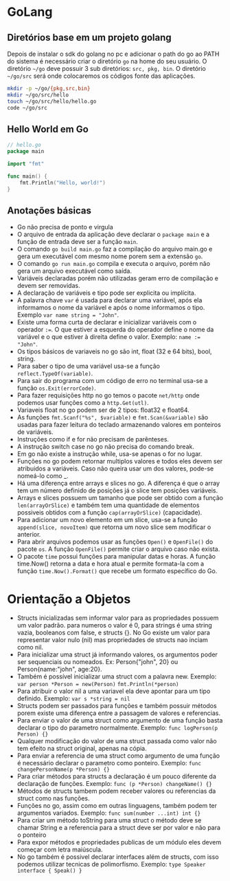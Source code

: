 # GoLang

## Diretórios base em um projeto golang

Depois de instalar o sdk do golang no pc e adicionar o path do go ao PATH do sistema é necessário criar o diretório `go` na home do seu usuário.
O diretório `~/go` deve possuir 3 sub diretórios: `src, pkg, bin`.
O diretório `~/go/src` será onde colocaremos os códigos fonte das aplicações.


```sh
mkdir -p ~/go/{pkg,src,bin}
mkdir ~/go/src/hello
touch ~/go/src/hello/hello.go
code ~/go/src
```

## Hello World em Go

```go
// hello.go
package main

import "fmt"

func main() {
	fmt.Println("Hello, world!")
}
```

## Anotações básicas

- Go não precisa de ponto e virgula
- O arquivo de entrada da aplicação deve declarar o `package main` e a função de entrada deve ser a função `main`.
- O comando `go build main.go` faz a compilação do arquivo main.go e gera um executável com mesmo nome porem sem a extensão `go`.
- O comando `go run main.go` compila e executa o arquivo, porém não gera um arquivo executável como saída.
- Variáveis declaradas porém não utilizadas geram erro de compilação e devem ser removidas.
- A declaração de variáveis e tipo pode ser explicita ou implícita.
- A palavra chave `var` é usada para declarar uma variável, após ela informamos o nome da variável e após o nome informamos o tipo. Exemplo `var name string = "John"`.
- Existe uma forma curta de declarar e inicializar variáveis com o operador `:=`. O que estiver a esquerda do operador define o nome da variável e o que estiver à direita define o valor. Exemplo: `name := "John"`.
- Os tipos básicos de variaveis no go são int, float (32 e 64 bits), bool, string.
- Para saber o tipo de uma variável usa-se a função `reflect.TypeOf(variable)`.
- Para sair do programa com um código de erro no terminal usa-se a função `os.Exit(errorCode)`.
- Para fazer requisições http no go temos o pacote `net/http` onde podemos usar funções como a `http.Get(utl)`. 
- Variaveis float no go podem ser de 2 tipos: float32 e float64.
- As funções `fmt.Scanf("%s", $variable)` e `fmt.Scan(&variable)` são usadas para fazer leitura do teclado armazenando valores em ponteiros de variáveis.
- Instruções como if e for não precisam de parênteses.
- A instrução switch case no go não precisa do comando break.
- Em go não existe a instrução while, usa-se apenas o for no lugar.
- Funções no go podem retornar multiplos valores e todos eles devem ser atribuidos a variáveis. Caso não queira usar um dos valores, pode-se nomeá-lo como _.
- Há uma diferença entre arrays e slices no go. A diferença é que o array tem um número definido de posições já o slice tem posições variáveis.
- Arrays e slices possuem um tamanho que pode ser obtido com a função `len(arrayOrSlice)` e também tem uma quantidade de elementos possiveis obtidos com a função `cap(arrayOrSlice)` (capacidade).
- Para adicionar um novo elemento em um slice, usa-se a função `append(slice, novoItem)` que retorna um novo slice sem modificar o anterior.
- Para abrir arquivos podemos usar as funções `Open()` e `OpenFile()` do pacote `os`. A função `OpenFile()` permite criar o arquivo caso não exista.
- O pacote `time` possui funções para manipular datas e horas. A função time.Now() retorna a data e hora atual e permite formata-la com a função `time.Now().Format()` que recebe um formato específico do Go.

# Orientação a Objetos

- Structs inicializadas sem informar valor para as propriedades possuem um valor padrão. para numeros o valor é 0, para strings é uma string vazia, booleanos com false, e structs {}. No Go existe um valor para representar valor nulo (nil) mas propriedades de structs nao inciam como nil.
- Para inicializar uma struct já informando valores, os argumentos poder ser sequenciais ou nomeados. Ex: Person{"john", 20} ou Person{name:"john", age:20}.
- Também é possível inicializar uma struct com a palavra new. Exemplo: `var person *Person = new(Person)` `fmt.Println(*person)`
- Para atribuir o valor nil a uma variavel ela deve apontar para um tipo definido. Exemplo: `var s *string = nil`
- Structs podem ser passados para funções e também possuir métodos porem existe uma diferença entre a passagem de valores e referencias.
- Para enviar o valor de uma struct como argumento de uma função basta declarar o tipo do parametro normalmente. Exemplo: `func logPerson(p Person) {}`
- Qualquer modificação do valor de uma struct passada como valor não tem efeito na struct original, apenas na cópia.
- Para enviar a referencia de uma struct como argumento de uma função é necessário declarar o parametro como ponteiro. Exemplo: `func changePersonName(p *Person) {}`
- Para criar métodos para structs a declaração é um pouco diferente da declaração de funções. Exemplo: `func (p *Person) changeName() {}`
- Métodos de structs tambem podem receber valores ou referencias da struct como nas funções.
- Funções no go, assim como em outras linguagens, também podem ter argumentos variados. Exemplo: `func sum(number ...int) int {}`
- Para criar um método toString para uma struct o método deve se chamar String e a referencia para a struct deve ser por valor e não para o ponteiro
- Para expor métodos e propriedades publicas de um módulo eles devem começar com letra maiúscula.
- No go também é possivel declarar interfaces além de structs, com isso podemos utilizar tecnicas de polimorfismo. Exemplo: `type Speaker interface { Speak() }` 